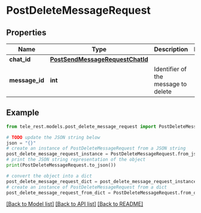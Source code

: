 # PostDeleteMessageRequest


## Properties

Name | Type | Description | Notes
------------ | ------------- | ------------- | -------------
**chat_id** | [**PostSendMessageRequestChatId**](PostSendMessageRequestChatId.md) |  | 
**message_id** | **int** | Identifier of the message to delete | 

## Example

```python
from tele_rest.models.post_delete_message_request import PostDeleteMessageRequest

# TODO update the JSON string below
json = "{}"
# create an instance of PostDeleteMessageRequest from a JSON string
post_delete_message_request_instance = PostDeleteMessageRequest.from_json(json)
# print the JSON string representation of the object
print(PostDeleteMessageRequest.to_json())

# convert the object into a dict
post_delete_message_request_dict = post_delete_message_request_instance.to_dict()
# create an instance of PostDeleteMessageRequest from a dict
post_delete_message_request_from_dict = PostDeleteMessageRequest.from_dict(post_delete_message_request_dict)
```
[[Back to Model list]](../README.md#documentation-for-models) [[Back to API list]](../README.md#documentation-for-api-endpoints) [[Back to README]](../README.md)


